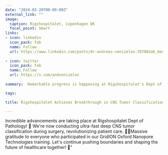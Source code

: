 ```yaml
---
date: "2024-03-20T00:00:00Z"
external_link: ""
image:
  caption: Rigshospitalet, Copenhagen DK
  focal_point: Smart
links:
- icon: linkedin
  icon_pack: fab
  name: Follow
  url: https://www.linkedin.com/posts/dr-andreas-venizelos-297802ab_medicalinnovation-cnsresearch-teamwork-activity-7182043471141060608-PMmO?utm_source=share&utm_medium=member_desktop
  
- icon: twitter
  icon_pack: fab
  name: Follow
  url: https://x.com/andvenizelos
  
summary:  Remarkable progress is happening at Rigshospitalet's Dept of Pathology! 🎉 We're now performing rapid, in-depth CNS tumor classification during surgery, transforming patient care. 🧠💥 A huge thank you to all who took part in our GridION Oxford Nanopore Technologies training. Let's keep advancing and shaping the future of healthcare! 💪

tags:

title: Rigshospitalet Achieves Breakthrough in CNS Tumor Classification

---
```


Incredible advancements are taking place at Rigshospitalet Dept of Pathology! 🎉 We're now conducting ultra-fast deep CNS tumor classification during surgery, revolutionizing patient care. 🧠💥Massive gratitude to everyone who participated in our GridION Oxford Nanopore Technologies training. Let's continue pushing boundaries and shaping the future of healthcare together! 💪"